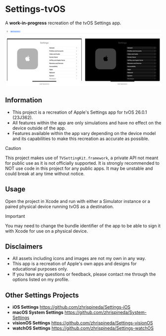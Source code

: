 # Settings-tvOS
A **work-in-progress** recreation of the tvOS Settings app.

![An image of the recreated tvOS Settings app in both light and dark mode. A large Apple TV icon is shown on the left with a list of options from General to Developer are shown on the right.](Assets/Preview.png)

## Information
- This project is a recreation of Apple's Settings app for tvOS 26.0.1 (23J362).
- All features within the app are only simulations and have no effect on the device outside of the app.
- Features available within the app vary depending on the device model and its capabilities to make this recreation as accurate as possible.

> [!CAUTION]
> This project makes use of `TVSettingKit.framework`, a private API not meant for public use as it is not officially supported.
> It is strongly recommended to NOT use code in this project for any public apps. It may be unstable and could break at any time without notice.

## Usage
Open the project in Xcode and run with either a Simulator instance or a paired physical device running tvOS as a destination.

> [!IMPORTANT]  
> You may need to change the bundle identifier of the app to be able to sign it with Xcode for use on a physical device.

## Disclaimers
- All assets including icons and images are not my own in any way.
- This app is a recreation of Apple's own apps and designs for educational purposes only.
- If you have any questions or feedback, please contact me through the options listed on my profile.

## Other Settings Projects
- **iOS Settings** https://github.com/zhrispineda/Settings-iOS
- **macOS System Settings** https://github.com/zhrispineda/System-Settings
- **visionOS Settings** https://github.com/zhrispineda/Settings-visionOS
- **watchOS Settings** https://github.com/zhrispineda/Settings-watchOS

